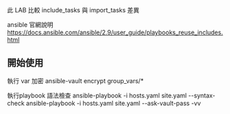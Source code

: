 此 LAB 比較 include_tasks 與 import_tasks 差異

ansible 官網說明
https://docs.ansible.com/ansible/2.9/user_guide/playbooks_reuse_includes.html



## 開始使用
執行 var 加密
ansible-vault encrypt group_vars/*

執行playbook 語法檢查
ansible-playbook -i hosts.yaml site.yaml --syntax-check
ansible-playbook -i hosts.yaml site.yaml --ask-vault-pass -vv





